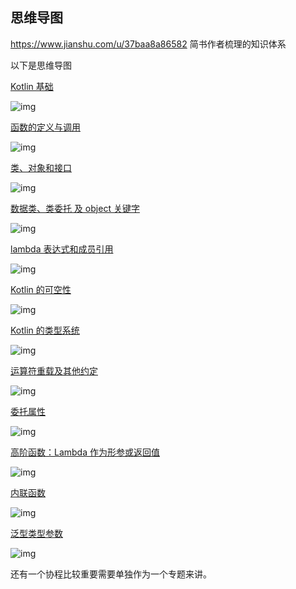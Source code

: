 ## 思维导图

https://www.jianshu.com/u/37baa8a86582 简书作者梳理的知识体系

以下是思维导图

[Kotlin 基础](https://www.jianshu.com/p/f9e78d6c54bd)

![img](00-index/1949836-9455dfa620e10ec6.png)

[函数的定义与调用](https://www.jianshu.com/p/22b92a506db5)

![img](00-index/1949836-90a8f0d38043f2c0.png)

[类、对象和接口](https://www.jianshu.com/p/c2463a6140c5)

![img](00-index/1949836-e68e9ff70be627c3.png)

[数据类、类委托 及 object 关键字](https://www.jianshu.com/p/5f03cb52a040)

![img](00-index/1949836-9eccf6ca7311bdf0.png)

[lambda 表达式和成员引用](https://www.jianshu.com/p/504bca3a9fa1)

![img](00-index/1949836-6c7f7027146fd552.png)

[Kotlin 的可空性](https://www.jianshu.com/p/a1a1a79ae4e1)

![img](00-index/1949836-d8aca7048c506040.png)

[Kotlin 的类型系统](https://www.jianshu.com/p/8748d6489822)

![img](00-index/1949836-226cd3229ce78b49.png)

[运算符重载及其他约定](https://www.jianshu.com/p/4a457f569c4a)

![img](00-index/1949836-c26a90db1d6db5d3.png)

[委托属性](https://www.jianshu.com/p/86742ab37726)

![img](00-index/1949836-78382663337f6eba.png)

[高阶函数：Lambda 作为形参或返回值](https://www.jianshu.com/p/4da8968ec305)

![img](00-index/1949836-99bc412c206c2d79.png)

[内联函数](https://www.jianshu.com/p/ab877fe72b40)

![img](00-index/1949836-8fbdc2086ca3c4ab.png)

[泛型类型参数](https://www.jianshu.com/p/d290f02964f5)

![img](00-index/1949836-4628c7f6c8987290.png)

还有一个协程比较重要需要单独作为一个专题来讲。



